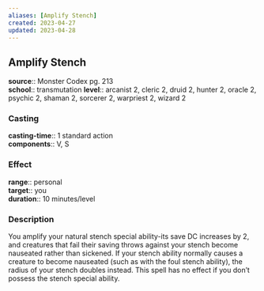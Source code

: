```yaml
---
aliases: [Amplify Stench]
created: 2023-04-27
updated: 2023-04-28
---
```


## Amplify Stench

**source**:: Monster Codex pg. 213  
**school**:: transmutation
**level**:: arcanist 2, cleric 2, druid 2, hunter 2, oracle 2, psychic 2, shaman 2, sorcerer 2, warpriest 2, wizard 2

### Casting

**casting-time**:: 1 standard action  
**components**:: V, S

### Effect

**range**:: personal  
**target**:: you  
**duration**:: 10 minutes/level

### Description

You amplify your natural stench special ability-its save DC increases by 2, and creatures that fail their saving throws against your stench become nauseated rather than sickened. If your stench ability normally causes a creature to become nauseated (such as with the foul stench ability), the radius of your stench doubles instead. This spell has no effect if you don’t possess the stench special ability.
